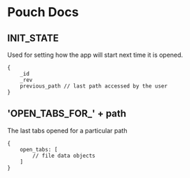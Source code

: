# Pouch Docs

## INIT_STATE

Used for setting how the app will start next time it is opened.

```
{
	_id
	_rev
	previous_path // last path accessed by the user
}
```

## 'OPEN_TABS_FOR_' + path

The last tabs opened for a particular path

```
{
	open_tabs: [
		// file data objects
	]
}
```

